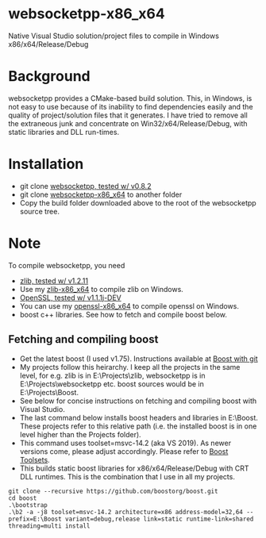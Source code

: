 # websocketpp-x86_x64
Native Visual Studio solution/project files to compile in Windows x86/x64/Release/Debug

# Background #
websocketpp provides a CMake-based build solution. This, in Windows,
is not easy to use because of its inability to find dependencies
easily and the quality of project/solution files that it generates. I
have tried to remove all the extraneous junk and concentrate on
Win32/x64/Release/Debug, with static libraries and DLL run-times.

# Installation #

  * git clone [websocketpp, tested w/ v0.8.2](https://github.com/zaphoyd/websocketpp)
  * git clone [websocketpp-x86_x64](https://github.com/sridharb1/websocketpp-x86_x64)
    to another folder
  * Copy the build folder downloaded above to the root of the websocketpp
    source tree.

# Note #

To compile websocketpp, you need 

  * [zlib, tested w/ v1.2.11](https://github.com/madler/zlib)
  * Use my [zlib-x86_x64](https://github.com/sridharb1/zlib-x86_x64) to compile zlib on Windows.
  * [OpenSSL, tested w/ v1.1.1j-DEV](https://github.com/openssl/openssl)
  * You can use my [openssl-x86_x64](https://github.com/sridharb1/openssl-x86_x64) to compile openssl on Windows.
  * boost c++ libraries. See how to fetch and compile boost below.

## Fetching and compiling boost ##

  * Get the latest boost (I used v1.75). Instructions available at [Boost with git](https://github.com/boostorg/wiki/wiki/Getting-Started%3A-Overview)
  * My projects follow this heirarchy. I keep all the projects in the
    same level, for e.g. zlib is in E:\Projects\zlib, websocketpp is
    in E:\Projects\websocketpp etc. boost sources would be in
    E:\Projects\Boost.
  * See below for concise instructions on fetching and compiling boost
    with Visual Studio.
  * The last command below installs boost headers and libraries in
    E:\Boost. These projects refer to this relative path (i.e. the
    installed boost is in one level higher than the Projects folder).
  * This command uses toolset=msvc-14.2 (aka VS 2019). As newer
    versions come, please adjust accordingly. Please refer to [Boost Toolsets](https://boostorg.github.io/build/manual/develop/index.html).
  * This builds static boost libraries for x86/x64/Release/Debug with
    CRT DLL runtimes. This is the combination that I use in all my
    projects.

  ``` shell
  git clone --recursive https://github.com/boostorg/boost.git
  cd boost
  .\bootstrap
  .\b2 -a -j8 toolset=msvc-14.2 architecture=x86 address-model=32,64 --prefix=E:\Boost variant=debug,release link=static runtime-link=shared threading=multi install
  ```
